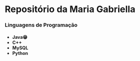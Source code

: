 <h1>Repositório da Maria Gabriella</h1>

<h3>Linguagens de Programação</h3>
<h4>
  <ul>
  <li>Java😁</li>
  <li>C++</li>
  <li>MySQL</li>
  <li>Python</li>
  </ul>
</h4>

